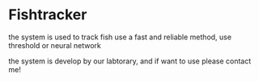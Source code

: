 # Fishtracker

the system is  used to track fish use a fast and reliable method, use threshold or neural network

the system is develop by our labtorary, and if want to use please contact me!
